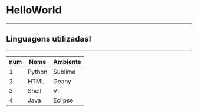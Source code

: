 # HelloWorld
---
## Linguagens utilizadas!
---
num | Nome | Ambiente
---|---|---
1 | Python | Sublime
2 | HTML | Geany
3 | Shell | VI
4 | Java | Eclipse